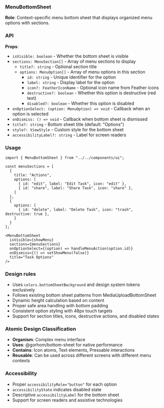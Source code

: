 ### MenuBottomSheet

**Role**: Context-specific menu bottom sheet that displays organized menu options with sections.

### API

**Props**:
- `isVisible: boolean` - Whether the bottom sheet is visible
- `sections: MenuSection[]` - Array of menu sections to display
  - `title?: string` - Optional section title
  - `options: MenuOption[]` - Array of menu options in this section
    - `id: string` - Unique identifier for the option
    - `label: string` - Display label for the option
    - `icon?: FeatherIconName` - Optional icon name from Feather icons
    - `destructive?: boolean` - Whether this option is destructive (red text)
    - `disabled?: boolean` - Whether this option is disabled
- `onOptionSelect: (option: MenuOption) => void` - Callback when an option is selected
- `onDismiss: () => void` - Callback when bottom sheet is dismissed
- `title?: string` - Bottom sheet title (default: "Options")
- `style?: ViewStyle` - Custom style for the bottom sheet
- `accessibilityLabel?: string` - Label for screen readers

### Usage

```tsx
import { MenuBottomSheet } from "../../components/ui";

const menuSections = [
  {
    title: "Actions",
    options: [
      { id: "edit", label: "Edit Task", icon: "edit" },
      { id: "share", label: "Share Task", icon: "share" },
    ]
  },
  {
    options: [
      { id: "delete", label: "Delete Task", icon: "trash", destructive: true },
    ]
  }
];

<MenuBottomSheet
  isVisible={showMenu}
  sections={menuSections}
  onOptionSelect={(option) => handleMenuAction(option.id)}
  onDismiss={() => setShowMenu(false)}
  title="Task Options"
/>
```

### Design rules

- Uses `colors.bottomSheetBackground` and design system tokens exclusively
- Follows existing bottom sheet patterns from MediaUploadBottomSheet
- Dynamic height calculation based on content
- Proper safe area handling with bottom padding
- Consistent option styling with 48px touch targets
- Support for section titles, icons, destructive actions, and disabled states

### Atomic Design Classification

- **Organism**: Complex menu interface
- **Uses**: @gorhom/bottom-sheet for native performance
- **Contains**: Icon atoms, Text elements, Pressable interactions
- **Reusable**: Can be used across different screens with different menu contexts

### Accessibility

- Proper `accessibilityRole="button"` for each option
- `accessibilityState` indicates disabled state
- Descriptive `accessibilityLabel` for the bottom sheet
- Support for screen readers and assistive technologies